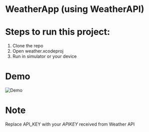 # WeatherApp (using WeatherAPI)

# Steps to run this project:

1. Clone the repo
2. Open weather.xcodeproj
3. Run in simulator or your device

# Demo
![Demo](weather.gif)
# Note
Replace API_KEY with your *APIKEY* received from Weather API
